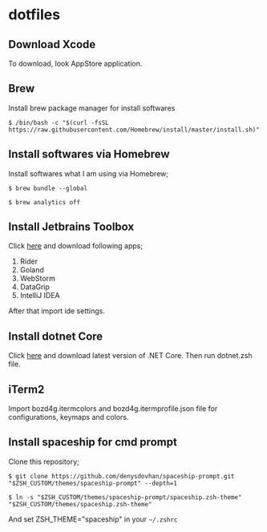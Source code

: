 # dotfiles

## Download Xcode

To download, look AppStore application.

## Brew

Install brew package manager for install softwares

```shell
$ /bin/bash -c "$(curl -fsSL https://raw.githubusercontent.com/Homebrew/install/master/install.sh)"

```

## Install softwares via Homebrew

Install softwares what I am using via Homebrew;

```shell
$ brew bundle --global

$ brew analytics off
```

## Install Jetbrains Toolbox

Click [here](https://www.jetbrains.com/toolbox-app/download/download-thanks.html) and download following apps;

1. Rider
2. Goland
3. WebStorm
4. DataGrip
5. IntelliJ IDEA

After that import ide settings.

## Install dotnet Core

Click [here](https://dotnet.microsoft.com/download) and download latest version of .NET Core.
Then run dotnet.zsh file.

## iTerm2

Import bozd4g.itermcolors and bozd4g.itermprofile.json file for configurations, keymaps and colors.

## Install spaceship for cmd prompt

Clone this repository;

```shell
$ git clone https://github.com/denysdovhan/spaceship-prompt.git "$ZSH_CUSTOM/themes/spaceship-prompt" --depth=1

$ ln -s "$ZSH_CUSTOM/themes/spaceship-prompt/spaceship.zsh-theme" "$ZSH_CUSTOM/themes/spaceship.zsh-theme"

```

And set ZSH_THEME="spaceship" in your `~/.zshrc`
